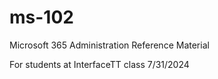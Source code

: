 # ms-102
Microsoft 365 Administration Reference Material

For students at InterfaceTT class 7/31/2024
